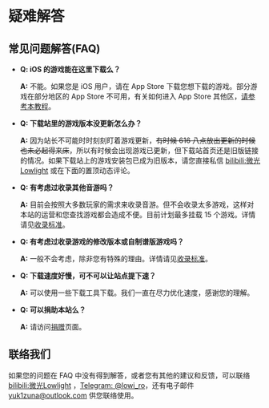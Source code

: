 # 疑难解答

## 常见问题解答(FAQ)

- **Q: iOS 的游戏能在这里下载么？**

  **A:** 不能。如果您是 iOS 用户，请在 App Store 下载您想下载的游戏。部分游戏在部分地区的 App Store 不可用，有关如何进入 App Store 其他区，[请参考本教程](blog/2021/09/30/appleid)。

- **Q: 下载站里的游戏版本没更新怎么办？**

  **A:** 因为站长不可能时时刻刻盯着游戏更新，~~有时候 616 八点放出更新的时候也未必起得来床~~，所以有时候会出现游戏已更新，但下载站首页还是旧版链接的情况。如果下载站上的游戏安装包已成为旧版本，请您直接私信 [bilibili:微光Lowlight](https://space.bilibili.com/319171871) 或在下面的置顶动态评论。
  
- **Q: 有考虑过收录其他音游吗？**

  **A:** 目前会按照大多数玩家的需求来收录音游。但不会收录太多游戏，这样对本站的运营和您查找游戏都会造成不便。目前计划最多挂载 15 个游戏。详情请见[收录标准](policies/inclusion)。

- **Q: 有考虑过收录游戏的修改版本或自制谱版游戏吗？**

  **A:** 一般不会考虑，除非您有特殊的理由。详情请见[收录标准](policies/inclusion)。

- **Q: 下载速度好慢，可不可以让站点提下速？**

  **A:** 可以使用一些下载工具下载。我们一直在尽力优化速度，感谢您的理解。

- **Q: 可以捐助本站么？**

  **A:** 请访问[捐赠](sideinfo/donate)页面。


## 联络我们

如果您的问题在 FAQ 中没有得到解答，或者您有其他的建议和反馈，可以联络 [bilibili:微光Lowlight](https://space.bilibili.com/319171871) ，[Telegram: @lowi_ro](https://t.me/lowi_ro)，还有电子邮件 yuk1zuna@outlook.com 供您联络使用。

